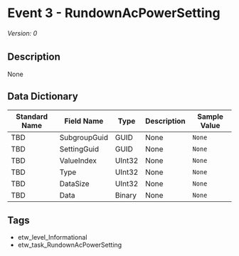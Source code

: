 # Event 3 - RundownAcPowerSetting
###### Version: 0

## Description
None

## Data Dictionary
|Standard Name|Field Name|Type|Description|Sample Value|
|---|---|---|---|---|
|TBD|SubgroupGuid|GUID|None|`None`|
|TBD|SettingGuid|GUID|None|`None`|
|TBD|ValueIndex|UInt32|None|`None`|
|TBD|Type|UInt32|None|`None`|
|TBD|DataSize|UInt32|None|`None`|
|TBD|Data|Binary|None|`None`|

## Tags
* etw_level_Informational
* etw_task_RundownAcPowerSetting